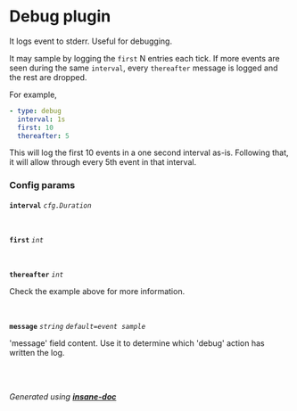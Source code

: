 # Debug plugin
It logs event to stderr. Useful for debugging.

It may sample by logging the `first` N entries each tick.
If more events are seen during the same `interval`,
every `thereafter` message is logged and the rest are dropped.

For example,

```yaml
- type: debug
  interval: 1s
  first: 10
  thereafter: 5
```

This will log the first 10 events in a one second interval as-is.
Following that, it will allow through every 5th event in that interval.


### Config params
**`interval`** *`cfg.Duration`* 

<br>

**`first`** *`int`* 

<br>

**`thereafter`** *`int`* 

Check the example above for more information.

<br>

**`message`** *`string`* *`default=event sample`* 

'message' field content.
Use it to determine which 'debug' action has written the log.

<br>


<br>*Generated using [__insane-doc__](https://github.com/vitkovskii/insane-doc)*